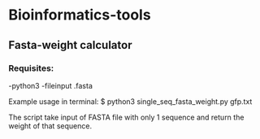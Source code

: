 # Bioinformatics-tools 

## Fasta-weight calculator

### Requisites:

-python3
-fileinput .fasta

Example usage in terminal:
$ python3 single_seq_fasta_weight.py gfp.txt

The script take input of FASTA file with only 1 sequence 
and return the weight of that sequence.
